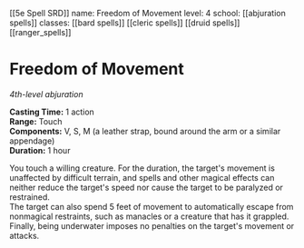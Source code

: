 [[5e Spell SRD]]
name: Freedom of Movement
level: 4
school: [[abjuration spells]]
classes: [[bard spells]]
         [[cleric spells]]
         [[druid spells]]
         [[ranger_spells]]

# Freedom of Movement 
_4th-level abjuration_ 

**Casting Time:** 1 action    
**Range:** Touch    
**Components:** V, S, M (a leather strap, bound around the arm or a similar appendage)    
**Duration:** 1 hour 

You touch a willing creature. For the duration, the target's movement is unaffected by difficult terrain, and spells and other magical effects can neither reduce the target's speed nor cause the target to be paralyzed or restrained.    
The target can also spend 5 feet of movement to automatically escape from nonmagical restraints, such as manacles or a creature that has it grappled. Finally, being underwater imposes no penalties on the target's movement or attacks.